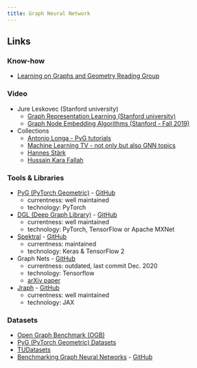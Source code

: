 ```yaml
---
title: Graph Neural Network
---
```


## Links

### Know-how
- [Learning on Graphs and Geometry Reading Group](https://hannes-stark.com/logag-reading-group)

### Video
- Jure Leskovec (Stanford university)
  - [Graph Representation Learning (Stanford university)](https://www.youtube.com/watch?v=YrhBZUtgG4E)
  - [Graph Node Embedding Algorithms (Stanford - Fall 2019)](https://www.youtube.com/watch?v=7JELX6DiUxQ)
- Collections
  - [Antonio Longa - PyG tutorials](https://www.youtube.com/user/94longa2112/videos)
  - [Machine Learning TV - not only but also GNN topics](https://www.youtube.com/c/MachineLearningTV/videos)
  - [Hannes Stärk](https://www.youtube.com/channel/UC4uWMmEGc5EZVn5pAox-iww/videos)
  - [Hussain Kara Fallah](https://www.youtube.com/channel/UCyRGTzxD6Pa4cJOfHmvklQA/videos)

### Tools & Libraries
- [PyG (PyTorch Geometric)](https://pytorch-geometric.readthedocs.io/en/latest/) - [GitHub](https://github.com/pyg-team/pytorch_geometric)
  - currentness: well maintained
  - technology: PyTorch
- [DGL (Deep Graph Library)](https://www.dgl.ai/) - [GitHub](https://github.com/dmlc/dgl/)
  - currentness: well maintained
  - technology: PyTorch, TensorFlow or Apache MXNet
- [Spektral](https://graphneural.network/) - [GitHub](https://github.com/danielegrattarola/spektral/)
  - currentness: maintained
  - technology: Keras & TensorFlow 2
- Graph Nets - [GitHub](https://github.com/deepmind/graph_nets) 
  - currentness: outdated, last commit Dec. 2020
  - technology: Tensorflow
  - [arXiv paper](https://arxiv.org/abs/1806.01261)
- [Jraph](https://jraph.readthedocs.io/en/latest/) - [GitHub](https://github.com/deepmind/jraph)
  - currentness: well maintained
  - technology: JAX

### Datasets
- [Open Graph Benchmark (OGB)](https://ogb.stanford.edu/)
- [PyG (PyTorch Geometric) Datasets](https://pytorch-geometric.readthedocs.io/en/latest/modules/datasets.html?highlight=datasets)
- [TUDatasets](https://chrsmrrs.github.io/datasets/)
- [Benchmarking Graph Neural Networks](https://graphdeeplearning.github.io/post/benchmarking-gnns/) - [GitHub](https://github.com/graphdeeplearning/benchmarking-gnns)
